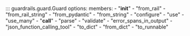 <!-- ::: my_library.my_module.my_class -->


::: guardrails.guard.Guard
    options:
        members: 
            - "__init__"
            - "from_rail"
            - "from_rail_string"
            - "from_pydantic"
            - "from_string"
            - "configure"
            - "use"
            - "use_many"
            - "__call__"
            - "parse"
            - "validate"
            - "error_spans_in_output"
            - "json_function_calling_tool"
            - "to_dict"
            - "from_dict"
            - "to_runnable"
